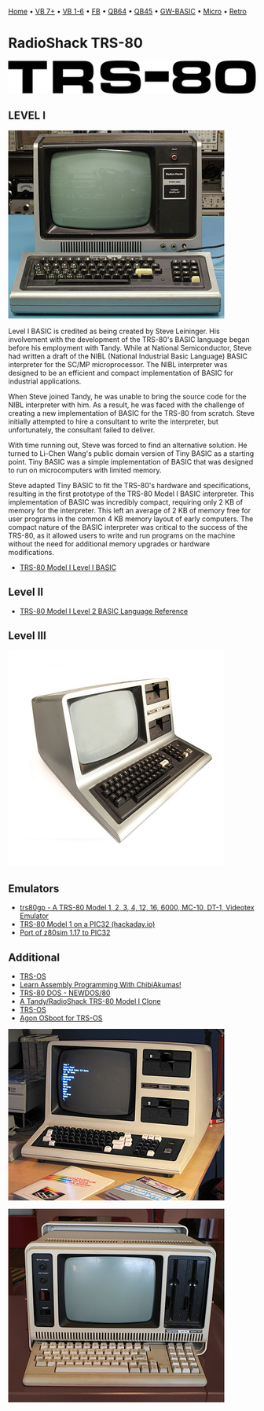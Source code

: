 [Home](https://gotbasic.com) • [VB 7+](vb.md) • [VB 1-6](vb6.md) • [FB](freebasic.md) • [QB64](qb64.md) • [QB45](qb.md) • [GW-BASIC](gw-basic.md) • [Micro](micro.md) • [Retro](retro.md)

# RadioShack TRS-80

![TRS-80](images/trs80_logo.svg.png)

## LEVEL I

![TRS-80 MODEL I](images/trs80_model1.jpg)

Level I BASIC is credited as being created by Steve Leininger. His involvement with the development of the TRS-80's BASIC language began before his employment with Tandy. While at National Semiconductor, Steve had written a draft of the NIBL (National Industrial Basic Language) BASIC interpreter for the SC/MP microprocessor. The NIBL interpreter was designed to be an efficient and compact implementation of BASIC for industrial applications.

When Steve joined Tandy, he was unable to bring the source code for the NIBL interpreter with him. As a result, he was faced with the challenge of creating a new implementation of BASIC for the TRS-80 from scratch. Steve initially attempted to hire a consultant to write the interpreter, but unfortunately, the consultant failed to deliver.

With time running out, Steve was forced to find an alternative solution. He turned to Li-Chen Wang's public domain version of Tiny BASIC as a starting point. Tiny BASIC was a simple implementation of BASIC that was designed to run on microcomputers with limited memory.

Steve adapted Tiny BASIC to fit the TRS-80's hardware and specifications, resulting in the first prototype of the TRS-80 Model I BASIC interpreter. This implementation of BASIC was incredibly compact, requiring only 2 KB of memory for the interpreter. This left an average of 2 KB of memory free for user programs in the common 4 KB memory layout of early computers. The compact nature of the BASIC interpreter was critical to the success of the TRS-80, as it allowed users to write and run programs on the machine without the need for additional memory upgrades or hardware modifications.

* [TRS-80 Model I Level I BASIC](https://en.wikipedia.org/wiki/Level_I_BASIC)

## Level II

* [TRS-80 Model I Level 2 BASIC Language Reference](https://www.trs-80.com/wordpress/info-level-2-basic-language/)

## Level III

![TRS-80 MODEL III](images/trs80_model3.jpg)

## Emulators

* [trs80gp - A TRS-80 Model 1, 2, 3, 4, 12, 16, 6000, MC-10, DT-1, Videotex Emulator](http://48k.ca/trs80gp.html)
* [TRS-80 Model 1 on a PIC32 (hackaday.io)](https://hackaday.io/project/9077-trs-80-model-1-on-a-pic32#j-discussions-title)
* [Port of z80sim 1.17 to PIC32](https://github.com/TheCodeman/z80pack-1.17-ksd-pic32)

## Additional

* [TRS-OS](https://danielpaulmartin.com/home/research/?fbclid=IwAR0X-Isj8-H8Mf4j9byWtvYXLd1YJjlZ52vPKjrHBV2t4FrZsjh-RrIk5Z4)
* [Learn Assembly Programming With ChibiAkumas!](https://www.chibiakumas.com/ez80/?fbclid=IwAR1kUZ2JLkmRJMGTcbyEQ1a49O-Ztrx_bkhzAPf6Ti6X3fDYuOsFUfET4nA)
* [TRS-80 DOS - NEWDOS/80](https://www.trs-80.com/wordpress/dos-newdos80/)
* [A Tandy/RadioShack TRS-80 Model I Clone](https://www.glensstuff.com/trs80/trs80.htm)
* [TRS-OS](https://www.danielpaulmartin.com/home/research/?fbclid=IwAR1zBWi9dPDXrcvub0PH71vxegnvCC_M32XlGk15H0aVr8tKmCFb_n4tWn8)
* [Agon OSboot for TRS-OS](https://github.com/sijnstra/agon-projects/tree/main/OSboot)

![TRS-80](images/trs80_model4.jpg)

![TRS-80](images/trs80_model4p.jpg)